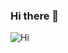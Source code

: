 ### Hi there 👋
![Hi](https://user-images.githubusercontent.com/29875502/123548999-8805f200-d73d-11eb-89db-ce07ca1e720a.gif)

<!--
**koffran/koffran** is a ✨ _special_ ✨ repository because its `README.md` (this file) appears on your GitHub profile.

Here are some ideas to get you started:

- 🔭 I’m currently working on ...
- 🌱 I’m currently learning ...
- 👯 I’m looking to collaborate on ...
- 🤔 I’m looking for help with ...
- 💬 Ask me about ...
- 📫 How to reach me: ...
- 😄 Pronouns: ...
- ⚡ Fun fact: ...
-->
